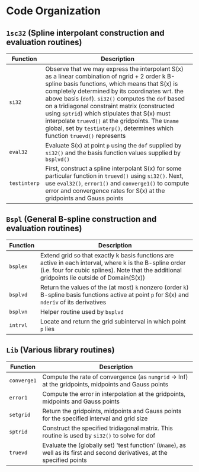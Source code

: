 # Code Organization

## `1sc32` (Spline interpolant construction and evaluation routines)
Function     | Description
-------------|------------
`si32`       | Observe that we may express the interpolant S(x) as a linear combination of ngrid + 2 order k B-spline basis functions, which means that S(x) is completely determined by its coordinates wrt. the above basis (`dof`). `si32()` computes the `dof` based on a tridiagonal constraint matrix (constructed using `sptrid`) which stipulates that S(x) must interpolate `truevd()` at the gridpoints. The `Uname` global, set by `testinterp()`, determines which function `truevd()` represents
`eval32`     | Evaluate S(x) at point `p` using the `dof` supplied by `si32()` and the basis function values supplied by `bsplvd()`
`testinterp` | First, construct a spline interpolant S(x) for some particular function in `truevd()` using `si32()`. Next, use `eval32()`, `error1()` and `converge1()` to compute error and convergence rates for S(x) at the gridpoints and Gauss points

## `Bspl` (General B-spline construction and evaluation routines)
Function | Description
---------|------------
`bsplex` | Extend grid so that exactly k basis functions are active in each interval, where k is the B-spline order (i.e. four for cubic splines). Note that the additional gridpoints lie outside of Domain(S(x))
`bsplvd` | Return the values of the (at most) `k` nonzero (order `k`) B-spline basis functions active at point `p` for S(x) and `nderiv` of its derivatives
`bsplvn` | Helper routine used by `bsplvd`
`intrvl` | Locate and return the grid subinterval in which point `p` lies

## `Lib` (Various library routines)
Function    | Description
------------|------------
`converge1` | Compute the rate of convergence (as `numgrid` -> Inf) at the gridpoints, midpoints and Gauss points
`error1`    | Compute the error in interpolation at the gridpoints, midpoints and Gauss points
`setgrid`   | Return the gridpoints, midpoints and Gauss points for the specified interval and grid size
`sptrid`    | Construct the specified tridiagonal matrix. This routine is used by `si32()` to solve for dof
`truevd`    | Evaluate the (globally set) 'test function' (`Uname`), as well as its first and second derivatives, at the specified points
